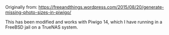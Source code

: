 Originally from: https://freeandthings.wordpress.com/2015/08/20/generate-missing-photo-sizes-in-piwigo/

This has been modified and works with Piwigo 14, which I have running in a FreeBSD jail on a TrueNAS system.
